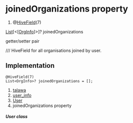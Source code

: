 
<div>

# joinedOrganizations property

</div>


<div>

1.  @[HiveField](https://pub.dev/documentation/hive/2.2.3/hive/HiveField-class.html)(7)

</div>

[List](https://api.flutter.dev/flutter/dart-core/List-class.html)[\<[[OrgInfo](../../models_organization_org_info/OrgInfo-class.md)]\>]?
joinedOrganizations


getter/setter pair




/// HiveField for all organisations joined by user.



## Implementation

``` language-dart
@HiveField(7)
List<OrgInfo>? joinedOrganizations = [];
```







1.  [talawa](../../index.md)
2.  [user_info](../../models_user_user_info/)
3.  [User](../../models_user_user_info/User-class.md)
4.  joinedOrganizations property

##### User class








